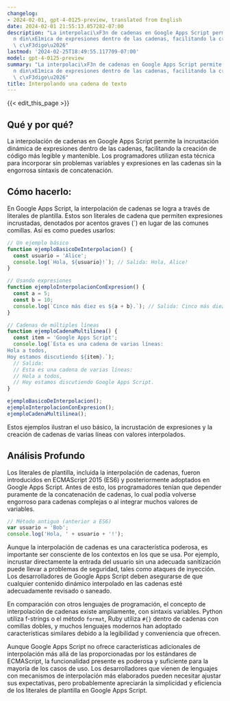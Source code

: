```yaml
---
changelog:
- 2024-02-01, gpt-4-0125-preview, translated from English
date: 2024-02-01 21:55:13.857282-07:00
description: "La interpolaci\xF3n de cadenas en Google Apps Script permite la incrustaci\xF3\
  n din\xE1mica de expresiones dentro de las cadenas, facilitando la creaci\xF3n de\
  \ c\xF3digo\u2026"
lastmod: '2024-02-25T18:49:55.117709-07:00'
model: gpt-4-0125-preview
summary: "La interpolaci\xF3n de cadenas en Google Apps Script permite la incrustaci\xF3\
  n din\xE1mica de expresiones dentro de las cadenas, facilitando la creaci\xF3n de\
  \ c\xF3digo\u2026"
title: Interpolando una cadena de texto
---
```


{{< edit_this_page >}}

## Qué y por qué?

La interpolación de cadenas en Google Apps Script permite la incrustación dinámica de expresiones dentro de las cadenas, facilitando la creación de código más legible y mantenible. Los programadores utilizan esta técnica para incorporar sin problemas variables y expresiones en las cadenas sin la engorrosa sintaxis de concatenación.

## Cómo hacerlo:

En Google Apps Script, la interpolación de cadenas se logra a través de literales de plantilla. Estos son literales de cadena que permiten expresiones incrustadas, denotados por acentos graves (\`) en lugar de las comunes comillas. Así es como puedes usarlos:

```javascript
// Un ejemplo básico
function ejemploBasicoDeInterpolacion() {
  const usuario = 'Alice';
  console.log(`Hola, ${usuario}!`); // Salida: Hola, Alice!
}

// Usando expresiones
function ejemploInterpolacionConExpresion() {
  const a = 5;
  const b = 10;
  console.log(`Cinco más diez es ${a + b}.`); // Salida: Cinco más diez es 15.
}

// Cadenas de múltiples líneas
function ejemploCadenaMultilinea() {
  const item = 'Google Apps Script';
  console.log(`Esta es una cadena de varias líneas:
Hola a todos,
Hoy estamos discutiendo ${item}.`);
  // Salida:
  // Esta es una cadena de varias líneas:
  // Hola a todos,
  // Hoy estamos discutiendo Google Apps Script.
}

ejemploBasicoDeInterpolacion();
ejemploInterpolacionConExpresion();
ejemploCadenaMultilinea();
```

Estos ejemplos ilustran el uso básico, la incrustación de expresiones y la creación de cadenas de varias líneas con valores interpolados.

## Análisis Profundo

Los literales de plantilla, incluida la interpolación de cadenas, fueron introducidos en ECMAScript 2015 (ES6) y posteriormente adoptados en Google Apps Script. Antes de esto, los programadores tenían que depender puramente de la concatenación de cadenas, lo cual podía volverse engorroso para cadenas complejas o al integrar muchos valores de variables.

```javascript
// Método antiguo (anterior a ES6)
var usuario = 'Bob';
console.log('Hola, ' + usuario + '!');
```

Aunque la interpolación de cadenas es una característica poderosa, es importante ser consciente de los contextos en los que se usa. Por ejemplo, incrustar directamente la entrada del usuario sin una adecuada sanitización puede llevar a problemas de seguridad, tales como ataques de inyección. Los desarrolladores de Google Apps Script deben asegurarse de que cualquier contenido dinámico interpolado en las cadenas esté adecuadamente revisado o saneado.

En comparación con otros lenguajes de programación, el concepto de interpolación de cadenas existe ampliamente, con sintaxis variables. Python utiliza f-strings o el método `format`, Ruby utiliza `#{}` dentro de cadenas con comillas dobles, y muchos lenguajes modernos han adoptado características similares debido a la legibilidad y conveniencia que ofrecen.

Aunque Google Apps Script no ofrece características adicionales de interpolación más allá de las proporcionadas por los estándares de ECMAScript, la funcionalidad presente es poderosa y suficiente para la mayoría de los casos de uso. Los desarrolladores que vienen de lenguajes con mecanismos de interpolación más elaborados pueden necesitar ajustar sus expectativas, pero probablemente apreciarán la simplicidad y eficiencia de los literales de plantilla en Google Apps Script.
